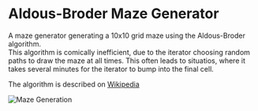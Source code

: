 Aldous-Broder Maze Generator
=============================

A maze generator generating a 10x10 grid maze using the Aldous-Broder algorithm.<br>
This algorithm is comically inefficient, due to the iterator choosing random paths to draw the maze at all times.
This often leads to situatios, where it takes several minutes for the iterator to bump into the final cell.

The algorithm is described on [Wikipedia](https://en.wikipedia.org/wiki/Maze_generation_algorithm)

![Maze Generation](https://i.imgur.com/bDNsQnz.png)
